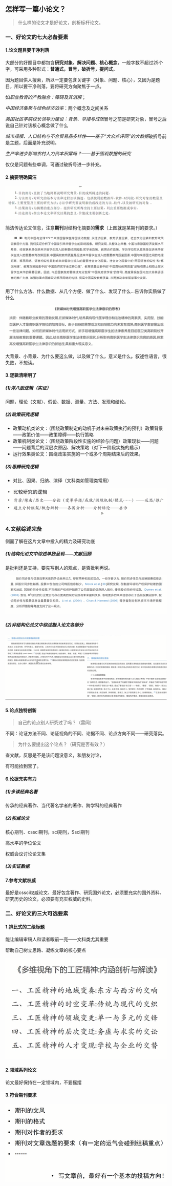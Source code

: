 ## 怎样写一篇小论文？

> 什么样的论文才是好论文，剖析标杆论文。

### 一、好论文的七大必备要素

#### 1.论文题目要干净利落

大部分的好题目中都包含**研究对象、解决问题、核心概念**，一般字数不超过25个字，可采用多种形式：**普通式，冒号，破折号，提问式**。

因为题目供人搜索，所以一定要包含关键字（对象、问题、核心），又因为是题目，所以要干净利落，要将研究方向聚焦于一点。

如*职业教育的产教融合：障碍及其消解*；

*中国经济集聚与绿色经济效率*：两个概念及之间关系

*美国社区学院校长领导力建设：背景、举措与成效*冒号之前是研究对象，冒号之后说自己针对该核心概念做了什么

*城市规模、人口结构与不合贸易品多样性——基于“大众点评网”的大数据*破折号前是主题，后面是补充说明。

*生产率进步影响农村人力资本积累吗？——基于围观数据的研究*

仅仅是问题有些单调，可通过破折号进一步补充。

#### 2.摘要明确简洁

![image-20220810215403587](imgs/image-20220810215403587.png)

简洁传达论文信息，注意**期刊**对结构化摘要的**需求**（上图就是某期刊的要求。）

![image-20220810215041790](imgs/image-20220810215041790.png)

用了什么方法、什么数据、从几个方便、做了什么、发现了什么...告诉你实质做了什么

![image-20220810215150356](imgs/image-20220810215150356.png)

大背景、小背景、为什么要这么做，以及做了什么，意义是什么。叙述性语言，很失败，不想读。

#### 3.逻辑清晰明了

##### (1)洋八股逻辑（实证）

问题，理论（文献）、假设、数据、测量、方法、发现和结论。

##### (2)政策研究逻辑

- 政策动机类论文：（围绕政策制定的动机于对未来政策执行的预判）政策背景——政策价值——政策障碍——执行策略
- 政策机制类论文：（围绕政策阶段性实施的经验与问题）政策现状——问题——问题背后的深层次原因、解决策略（对下一阶段实施的启示）
- 运行效果类论文：围绕政策实施的一个或多个周期结束后的效果。

##### (3)思辨研究逻辑

- 对比、因果、归纳、演绎（文科类如管理类常用）

![image-20220810220211842](imgs/image-20220810220211842.png)

### 4.文献综述完备

侧面了解在这片文章中投入的精力及研究功底

##### **(1)结构化论文中综述单独呈现——文献回顾**

是批判还是支持，要先写别人的观点，是否批判再说。

![image-20220810220432448](imgs/image-20220810220432448.png)

##### **(2)非结构化论文中综述融入论文各部分**

![image-20220810220529904](imgs/image-20220810220529904.png)

#### 5.论点独特创新

> 自己的论点别人研究过了吗？（雷同）

不同：论证方法不同、论证视角的不同、论据不同、论点方向不同——研究落实。

> 为什么要提出这个论点？（研究是否有效？）

查文献，反思是不是该问题没意义，和朋友讨论，

有可能捡到宝了。

#### 6.论据充实有力

##### (1)多读经典名著

传承的经典著作、当代著名学者的著作、跨学科的经典著作

##### (2)权威论文

核心期刊、cssci期刊，sci期刊，Ssci期刊

高水平的学位论文

权威会议讨论论文集

##### (3)实证数据

#### 7.参考文献权威

最好是cssci权威论文、最好包含著作、研究国外论文，必须要充实的国外资料、研究历史的论文，必须要有充实权威的史料。

### 二、好论文的三大可选要素

#### 1.排比式的二级标题

能让编辑审稿人和读者眼前一亮——文科类尤其重要

帮助自己树立思路、凝练文章的核心要点

![image-20220810221434644](imgs/image-20220810221434644.png)

#### 2.领域系列论文

论文最好保持在一定领域内，不要摇摆

#### 3.符合期刊要求

![image-20220810221717908](imgs/image-20220810221717908.png)